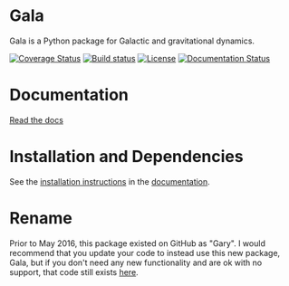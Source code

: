 Gala
====

Gala is a Python package for Galactic and gravitational dynamics.

[![Coverage Status](https://coveralls.io/repos/adrn/gala/badge.svg?branch=master&service=github)](https://coveralls.io/github/adrn/gala?branch=master)
[![Build status](http://img.shields.io/travis/adrn/gala/master.svg?style=flat)](http://travis-ci.org/adrn/gala)
[![License](http://img.shields.io/badge/license-MIT-blue.svg?style=flat)](https://github.com/adrn/gala/blob/master/LICENSE)
[![Documentation Status](https://readthedocs.org/projects/gala-astro/badge/?version=latest)](http://gala-astro.readthedocs.io/en/latest/?badge=latest)


Documentation
=============

[Read the docs](http://gala.adrian.pw)

Installation and Dependencies
=============================
See the [installation instructions](http://gala.adrian.pw/en/latest/install.html) in the
[documentation](http://gala.adrian.pw).

Rename
======

Prior to May 2016, this package existed on GitHub as "Gary". I would recommend that you update your
code to instead use this new package, Gala, but if you don't need any new functionality and are ok
with no support, that code still exists [here](https://github.com/adrn/gary-old).
